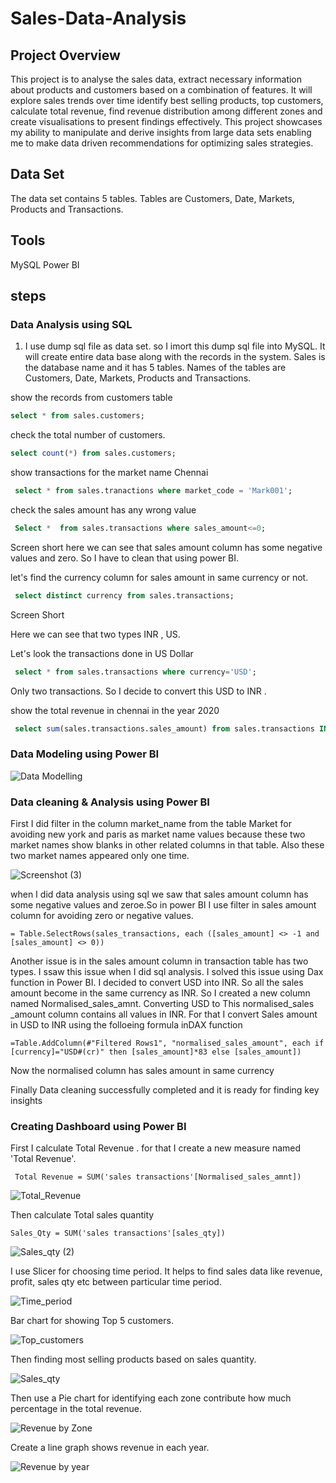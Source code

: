 # Sales-Data-Analysis

## Project Overview
This project is to analyse the sales data, extract necessary information about products and customers based on a combination of features. It will explore sales trends over time identify best selling products, top customers, calculate total revenue, find revenue distribution among different zones and create visualisations to present findings effectively. This project showcases my ability to manipulate and derive insights from large data sets enabling me to make data driven recommendations for optimizing sales strategies.

## Data Set
The data set contains 5 tables. Tables are Customers, Date, Markets, Products and Transactions.


## Tools
 
 MySQL 
 Power BI 

 ## steps
  ### Data Analysis using SQL
 1) I use dump sql file as data set. so I imort this dump sql file into MySQL. It will create entire data base along with the records in the system. Sales is the database name and it has 5 tables. Names of the tables are Customers, Date, Markets, Products and Transactions.

  show the records from customers table
   ```sql
   select * from sales.customers;
   ```
 check the total number of customers.
  ```sql
  select count(*) from sales.customers;
  ```
show transactions for the market name Chennai
```sql
 select * from sales.tranactions where market_code = 'Mark001';
```
check the sales amount has any wrong value
```sql
 Select *  from sales.transactions where sales_amount<=0;
```
Screen short
here we can see that sales amount column has some negative values and zero. So I have to clean that using power BI.

let's find the currency column for sales amount in same currency or not.
```sql
 select distinct currency from sales.transactions;
```
Screen Short

Here we can see that  two types INR , US.

Let's look the transactions done in US Dollar
```sql
 select * from sales.transactions where currency='USD';
```
Only two transactions. So I decide to convert this USD to INR .

show the total revenue in chennai in the year 2020
```sql
 select sum(sales.transactions.sales_amount) from sales.transactions INNER JOIN sales.date ON sales.transactions.order_date=sales.date.date where sales.date.year=2020 and sales.transactions.market_code='Mark001' ;
```


### Data Modeling using Power BI  
 
 ![Data Modelling](https://github.com/user-attachments/assets/2d158cea-dc2a-4da1-8c13-230e5aaff795)


### Data cleaning & Analysis using Power BI

First I did filter in the column market_name from the table Market for avoiding new york and paris as market name values because these two market names show blanks in other related columns in that table. Also these two market names appeared only one time. 

![Screenshot (3)](https://github.com/user-attachments/assets/81d62388-f8ed-4ac2-bef2-a475281841e1)

                        
when I did data analysis using sql we saw that sales amount column has some negative values and zeroe.So in power BI I use filter in sales amount column for avoiding zero or negative values.
```
= Table.SelectRows(sales_transactions, each ([sales_amount] <> -1 and [sales_amount] <> 0))
```


Another issue is in the sales amount column in transaction table has two types. I ssaw this issue when I did sql analysis. I solved this issue using Dax function in Power BI. I decided to convert USD into INR. So all the sales amount become in the same currency as INR.
So I created a new column named Normalised_sales_amnt. Converting USD to  This normalised_sales _amount column contains all values in INR. For that I convert Sales amount in USD to INR using the folloeing formula inDAX function

```
=Table.AddColumn(#"Filtered Rows1", "normalised_sales_amount", each if [currency]="USD#(cr)" then [sales_amount]*83 else [sales_amount])
```
Now the normalised column has sales amount in same currency

Finally  Data cleaning successfully completed and it is ready for finding key insights

### Creating Dashboard using Power BI

First I calculate Total Revenue . for that I create a new measure named 'Total Revenue'.
```
 Total Revenue = SUM('sales transactions'[Normalised_sales_amnt])
```
 ![Total_Revenue](https://github.com/user-attachments/assets/d77897da-357a-4487-a72a-5b477ecb7062) 

 Then calculate Total sales quantity 
 ```
 Sales_Qty = SUM('sales transactions'[sales_qty])
```
![Sales_qty (2)](https://github.com/user-attachments/assets/43d0eb7b-0122-4fcc-a0e1-a6c933cdfa0a) 


I use Slicer for choosing time period. It helps to find sales data like revenue, profit, sales qty etc between particular time period.


 ![Time_period](https://github.com/user-attachments/assets/72c89328-018a-41fc-abe1-41572be5cd94) 

 Bar chart for showing Top 5 customers.

 ![Top_customers](https://github.com/user-attachments/assets/ba680f75-a264-4d09-8a93-a579d7f9d30a) 

 Then finding most selling products based on sales quantity.

 ![Sales_qty](https://github.com/user-attachments/assets/894e3ffc-8cc7-4cea-9e0a-ba3614dd42c2) 

 Then use a Pie chart for identifying each zone contribute how much percentage in the total revenue.

![Revenue by Zone](https://github.com/user-attachments/assets/b818603d-99a0-45fc-9b37-9e79132beef7) 

Create a line graph shows revenue in each year.

![Revenue by year](https://github.com/user-attachments/assets/7668eae7-81af-4e40-8b36-1e2c45cf5cdc)




















 
